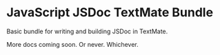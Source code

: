 JavaScript JSDoc TextMate Bundle
================================

Basic bundle for writing and building JSDoc in TextMate.

More docs coming soon. Or never. Whichever.
